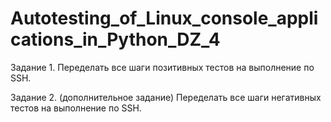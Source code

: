 # Autotesting_of_Linux_console_applications_in_Python_DZ_4
Задание 1.
Переделать все шаги позитивных тестов на выполнение по SSH.

Задание 2. (дополнительное задание)
Переделать все шаги негативных тестов на выполнение по SSH.

